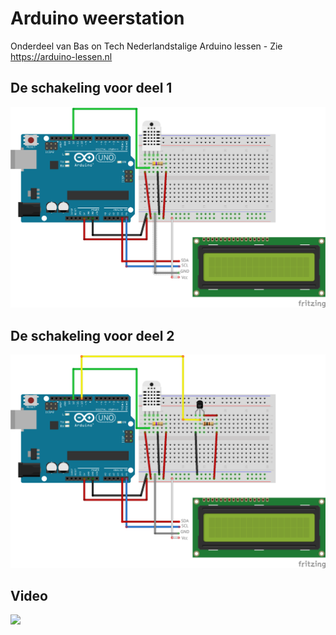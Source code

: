 # Arduino weerstation
Onderdeel van Bas on Tech Nederlandstalige Arduino lessen - Zie https://arduino-lessen.nl

## De schakeling voor deel 1
![alt text](./mini-weerstation-deel-1.png "schakel schema")

## De schakeling voor deel 2
![alt text](./mini-weerstation-deel-2.png "schakel schema")

## Video
[![](http://img.youtube.com/vi/WHSDtcwUx2Y/0.jpg)](https://www.youtube.com/watch?v=WHSDtcwUx2Y "Arduino weerstation")